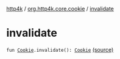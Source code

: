 [http4k](../index.md) / [org.http4k.core.cookie](index.md) / [invalidate](./invalidate.md)

# invalidate

`fun `[`Cookie`](-cookie/index.md)`.invalidate(): `[`Cookie`](-cookie/index.md) [(source)](https://github.com/http4k/http4k/blob/master/http4k-core/src/main/kotlin/org/http4k/core/cookie/CookieExtensions.kt#L38)